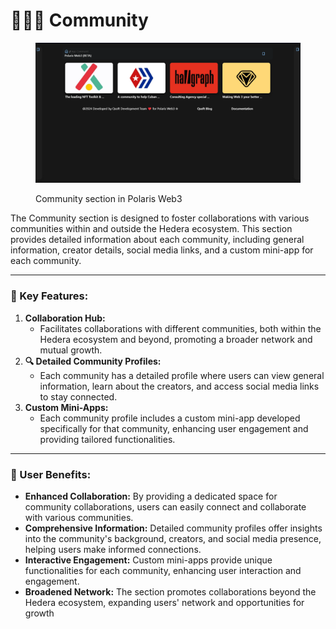 # 👨‍👩‍👦 Community

<figure><img src="../../.gitbook/assets/image (9).png" alt=""><figcaption><p>Community section in Polaris Web3</p></figcaption></figure>

The Community section is designed to foster collaborations with various communities within and outside the Hedera ecosystem. This section provides detailed information about each community, including general information, creator details, social media links, and a custom mini-app for each community.

***

### **🤝 Key Features:**

1. **Collaboration Hub:**
   * Facilitates collaborations with different communities, both within the Hedera ecosystem and beyond, promoting a broader network and mutual growth.
2. **🔍 Detailed Community Profiles:**
   * Each community has a detailed profile where users can view general information, learn about the creators, and access social media links to stay connected.
3. **Custom Mini-Apps:**
   * Each community profile includes a custom mini-app developed specifically for that community, enhancing user engagement and providing tailored functionalities.

***

### **📱 User Benefits:**

* **Enhanced Collaboration:** By providing a dedicated space for community collaborations, users can easily connect and collaborate with various communities.
* **Comprehensive Information:** Detailed community profiles offer insights into the community's background, creators, and social media presence, helping users make informed connections.
* **Interactive Engagement:** Custom mini-apps provide unique functionalities for each community, enhancing user interaction and engagement.
* **Broadened Network:** The section promotes collaborations beyond the Hedera ecosystem, expanding users' network and opportunities for growth
